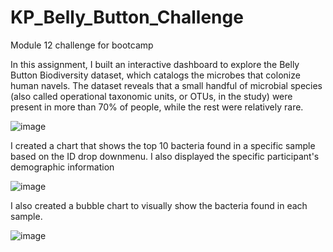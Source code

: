 # KP_Belly_Button_Challenge
Module 12 challenge for bootcamp

In this assignment, I built an interactive dashboard to explore the Belly Button Biodiversity dataset, which catalogs the microbes that colonize human navels. The dataset reveals that a small handful of microbial species (also called operational taxonomic units, or OTUs, in the study) were present in more than 70% of people, while the rest were relatively rare.

![image](https://user-images.githubusercontent.com/110507463/211690812-32c976e2-fb9e-4772-9691-e880f3618cfa.png)

I created a chart that shows the top 10 bacteria found in a specific sample based on the ID drop downmenu. I also displayed the specific participant's demographic information 

![image](https://user-images.githubusercontent.com/110507463/211691091-be5bd435-b928-436f-83ed-5aac2c371eae.png)

I also created a bubble chart to visually show the bacteria found in each sample. 

![image](https://user-images.githubusercontent.com/110507463/211691129-57e97221-2796-4f4a-9b13-6e637065ab9a.png)
